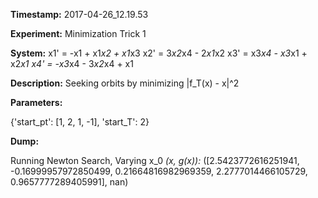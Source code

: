 **Timestamp:** 2017-04-26_12.19.53

**Experiment:** Minimization Trick 1

**System:**
x1' = -x1 + x1*x2 + x1*x3 
x2' = 3*x2*x4 - 2*x1*x2 
x3' = x3*x4 - x3*x1 + x2*x1 
x4' = -x3*x4 - 3*x2*x4 + x1 


**Description:** Seeking orbits by minimizing |f_T(x) - x|^2

**Parameters:**

{'start_pt': [1, 2, 1, -1], 'start_T': 2}

**Dump:**

Running Newton Search, Varying x_0
*(x, g(x)):*
([2.5423772616251941, -0.16999957972850499, 0.21664816982969359, 2.2777014466105729, 0.9657777289405991], nan)